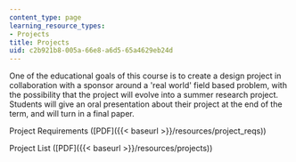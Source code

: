 ```yaml
---
content_type: page
learning_resource_types:
- Projects
title: Projects
uid: c2b921b8-005a-66e8-a6d5-65a4629eb24d
---
```


One of the educational goals of this course is to create a design project in collaboration with a sponsor around a 'real world' field based problem, with the possibility that the project will evolve into a summer research project. Students will give an oral presentation about their project at the end of the term, and will turn in a final paper.

Project Requirements ([PDF]({{< baseurl >}}/resources/project_reqs))

Project List ([PDF]({{< baseurl >}}/resources/projects))